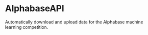 # AlphabaseAPI

Automatically download and upload data for the Alphabase machine learning competition.
